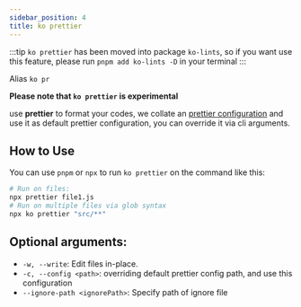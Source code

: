 ```yaml
---
sidebar_position: 4
title: ko prettier
---
```


:::tip
`ko prettier` has been moved into package `ko-lints`, so if you want use this feature, please run `pnpm add ko-lints -D` in your terminal
:::

Alias `ko pr`

**Please note that `ko prettier` is experimental**

use **prettier** to format your codes, we collate an [prettier configuration](https://github.com/DTStack/ko/blob/master/packages/ko-config/prettier.js) and use it as default prettier configuration, you can override it via cli arguments. 

## How to Use
You can use `pnpm` or `npx` to run `ko prettier` on the command like this:

``` bash
# Run on files:
npx prettier file1.js
# Run on multiple files via glob syntax
npx ko prettier "src/**"
```

## Optional arguments:

* `-w, --write`: Edit files in-place.
* `-c, --config <path>`: overriding default prettier config path, and use this configuration
* `--ignore-path <ignorePath>`: Specify path of ignore file